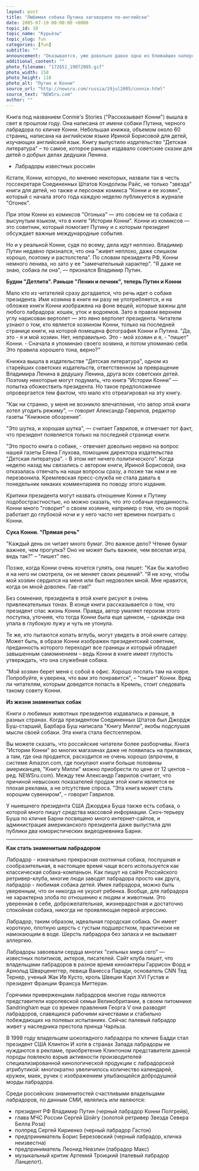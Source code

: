 ```yaml
---
layout: post
title: "Любимая собака Путина заговорила по-английски"
date: 2005-07-19 00:00:00 +0000
topic_id: 10
topic_name: "Курьёзы"
topic_slug: fun
categories: [fun]
subtitle: ""
announcement: "Оказывается, уже довольно давно одна из ближайших наперсниц российского президента изложила свое видение повседневной жизни Путина, но почему-то её мемуары не вызвали бурной реакции ни в Кремле, ни за его пределами. Так иронизирует Кевин О&#180;Флинн, напечатавший в англоязычной московской газете Moscow Times историю про книжку для детей, продающуюся в московских магазинах (перевод на сайте Inopressa.Ru)."
additional_content: ""
photo_filename: "172651_19072005.gif"
photo_width: 158
photo_height: 118
photo_alt: "Путин и Конни"
source_url: "http://newsru.com/russia/19jul2005/connie.html"
source_text: "NEWSru.com"
author: ""
---
```

Книга под названием Connie's Stories ("Рассказывает Конни") вышла в свет в прошлом году. Она написана от имени собаки Путина, черного лабрадора по кличке Конни. Небольшая книжка, объемом около 60 страниц, написана на английском языке Ириной Борисовой для детей, изучающих английский язык. Книгу выпустило издательство "Детская литература" – то самое, которое раньше издавало советские сказки для детей о добрых делах дедушки Ленина.

- Лабрадоры известных россиян

Кстати, Конни, которую, по мнению некоторых, назвали так в честь госсекретаря Соединенных Штатов Кондолизы Райс, не только "звезда" книги для детей, но также и персонаж комикса "Конни и ее хозяин", который с начала этого года каждую неделю публикуется в журнале "Огонек".

При этом Конни из комиксов "Огонька" &mdash; это совсем не та собака с высунутым языком, что в книге "Истории Конни". Конни из комиксов &mdash; это советник, который помогает Путину и с которым президент обсуждает важные международные события.

Но и у реальной Конни, судя по всему, дела идут неплохо. Владимир Путин недавно признался, что она "живет неплохо, даже слишком хорошо, поэтому и растолстела". По словам президента РФ, Конни немного ленива, но зато у ее "замечательный характер". "Я даже не знаю, собака ли она", &mdash; признался Владимир Путин.

<strong>Будни "Детлита". Раньше "Ленин и печник", теперь Путин и Конни</strong>

Мало кто из читателей сразу догадается, что речь идет о собаке президента. Имя хозяина в книге ни разу не употребляется, и на обложке книги Конни изображена на фоне вещей, которые важны для любого лабрадора: кошек, уток и водоемов. Зато в правом верхнем углу нарисован вертолет &mdash; это явно вертолет президента. Читатели узнают о том, кто является хозяином Конни, только на последней странице книги, на которой помещена фотография Конни и Путина. "Да, это - я и мой хозяин. Нет, неправильно. Это - мой хозяин и я, - "пишет" Конни. - Сначала я упоминаю своего хозяина, и потом упоминаю себя. Это правила хорошего тона, верно?"

Книжка вышла в издательстве "Детская литература", одном из старейших советских издательств, ответственном за превращение Владимира Ленина в дедушку Ленина, друга всех советских детей. Поэтому некоторые могут подумать, что книга "Истории Конни" &mdash; попытка обожествить президента. Но такое предположение опровергается тем фактом, что мало кто отреагировал на эту книгу.

"Как ни странно, у меня не возникло впечатления, что автор этой книги хотел угодить режиму", &mdash; говорит Александр Гаврилов, редактор газеты "Книжное обозрение".

"Это шутка, и хорошая шутка", &mdash; считает Гаврилов, и отмечает тот факт, что президент появляется только на последней странице книги.

"Это просто книга о собаке, - отвечает довольно нервно на вопрос нашей газеты Елена Глухова, помощник директора издательства "Детская литература". - В этом нет ничего политического". Когда неделю назад мы связались с автором книги, Ириной Борисовой, она отказалась отвечать на наши вопросы сразу, а позже так нам и не перезвонила. Кремлевская пресс-служба не стала давать в понедельник никаких комментариев по поводу этого издания.

Критики президента могут назвать отношение Конни к Путину подобострастностью, но можно сказать, что это собачья преданность. Конни много "говорит" о своем хозяине, например о том, что он порой работает до глубокой ночи и у него часто нет времени поиграть с Конни.

<strong>Сука Конни. "Прямая речь"</strong>

"Каждый день он читает много бумаг. Это важное дело? Чтение бумаг важнее, чем прогулка? Оно не может быть важнее, чем веселая игра, ведь так?" – "пишет" пес.

Позже, когда Конни очень хочется гулять, она пишет: "Как бы жалобно я на него ни смотрела, он не меняет своих решений". "Я не хочу, чтобы мой хозяин сердился на меня или был недоволен мной. Мне нравится, когда он мной доволен. Гав-гав!"

Без сомнения, президента в этой книге рисуют в очень привлекательных тонах. В конце книги рассказывается о том, что президент спас жизнь Конни. Правда, автор умаляет героизм этого поступка, уточняя, что тогда Конни была еще щенком, – однажды она упала в глубокую лужу и чуть не утонула.

Те же, кто пытаются копать вглубь, могут увидеть в этой книге сатиру. Может быть, в образе Конни изображен президентский советник, преданность которого переходит все границы и который обладает завышенным самомнением – ведь Конни в книге имеет глупость утверждать, что она служебная собака.

"Мой хозяин берет меня с собой в офис. Хорошо поспать там на ковре. Попробуйте, я уверена, что вам это понравится", – "пишет" Конни. Вряд ли читателям, которым доведется попасть в Кремль, стоит следовать такому совету Конни.

<strong>Из жизни знаменитых собак</strong>

Книги о любимых животных президентов издавались и раньше, в разных странах. Когда президентом Соединенных Штатов был Джордж Буш-старший, Барбара Буш написала "Книгу Милли", якобы подслушав мысли своей собаки. Эта книга стала бестселлером.

Вы можете сказать, что российские читатели более разборчивы. Книга "Истории Конни" во многих магазинах даже не появилась на прилавках, а там, где она продается, расходится не очень хорошо (впрочем, в системе Amazon.com, где покупают книги больше половины американцев, "Книгу Милли" можно приобрести по цене от 12 центов – ред. NEWSru.com). Между тем Александр Гаврилов считает, что причиной невысоких показателей продаж этой книги является ее плохая реклама, а не отсутствие спроса. "Эта книга может стать хорошим сувениром", – говорит Гаврилов.

У нынешнего президента США Джорджа Буша также есть собака, о которой много пишут средства массовой информации. Скоч-терьеру Буша по кличке Барни посвящено много интернет-сайтов, и администрация американского президента даже выпустила для публики два юмористических видеодневника Барни.

***

<strong>Как стать знаменитым лабрадором</strong>

Лабрадор - изначально прекрасная охотничья собака, послушная и сообразительная, в настоящее время чаще всего используется как классическая собака-компаньон. Как пишут на сайте Российского ретривер-клуба, многие люди заводят лабрадора просто как друга, лабрадор - любимая собака детей. Имея лабрадора, можно быть уверенным, что он никогда не укусит ребенка. Вообще, для лабрадора не характерна злоба по отношению к людям и животным. Это уверенная в себе, доброжелательная, жизнерадостная и достаточно спокойная собака, никогда не проявляющая первой агрессию.

Лабрадор, таким образом, идеальная городская собака. Он имеет короткую, плотную шерсть с густым подшерстком, практически не намокающим в воде. Шерсть лабрадора без запаха и не вызывает аллергию.

Лабрадоры завоевали сердца многих "сильных мира сего" &mdash; известных политиков, актеров, писателей. Сайт клуба пишет, что владельцами лабрадоров в разное время киноактеры Гаррисон Форд и Арнольд Шварценеггер, певица Ванесса Паради, основатель CNN Тед Тернер, ученый Жак Ив Кусто, кроль Швеции Карл XVI Густав и президент Франции Франсуа Миттеран.

Горячими приверженцами лабрадоров многие годы являются представители королевской семьи Великобритании, в своем питомнике Sandringham еще со времен правления Георга V они разводят лабрадоров, славящихся рабочими качествами и стабильно побеждающих на полевых испытаниях. Сейчас палевый лабрадор живет у наследника престола принца Чарльза.

В 1998 году владельцем шоколадного лабрадора по кличке Бадди стал президент США Клинтон И хотя в странах Запада лабрадоры не нуждаются в рекламе, приобретение Клинтоном представителя данной породы повлекло взрыв активности производителей специализированной кинологической продукции с лабрадорской атрибутикой: многократно увеличилось количество календарей, кружек, маек, ручек с изображением улыбающейся добродушной морды лабрадора.

Среди российских знаменитостей счастливыми владельцами лабрадоров, по данным СМИ, являлись или являются:
- президент РФ Владимир Путин (черный лабрадор Конни Полгрейв),
- глава МЧС России Сергей Шойгу (золотой ретривер Звезда Севера Белла Роза)
- полпред Сергей Кириенко (черный лабрадор Гастон)
- предприниматель Борис Березовский (черный лабрадор, кличка неизвестна)
- предприниматель Леонид Невзлин (лабрадор Макс)
- музыкальный критик Артемий Троицкий (палевый лабрадор Ланцелот).
